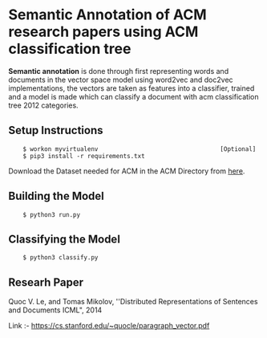 # Semantic Annotation of ACM research papers using ACM classification tree

**Semantic annotation** is done through first representing words and documents in the vector space model using word2vec and doc2vec implementations, the vectors are taken as features into a classifier, trained and a model is made which can classify a document with acm classification tree 2012 categories.

## Setup Instructions
```
    $ workon myvirtualenv                                  [Optional]
	$ pip3 install -r requirements.txt
```
Download the Dataset needed for ACM in the ACM Directory from [here](https://www.dropbox.com/s/91uc71wlhd4sg70/CS_Citation_Network.zip?dl=0).

## Building the Model
```
    $ python3 run.py
```

## Classifying the Model
```
    $ python3 classify.py
```

## Researh Paper
Quoc V. Le, and Tomas Mikolov, ''Distributed Representations of Sentences and Documents ICML", 2014

Link :- https://cs.stanford.edu/~quocle/paragraph_vector.pdf

